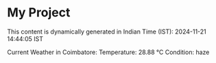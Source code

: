 # My Project

This content is dynamically generated in Indian Time (IST): 2024-11-21 14:44:05 IST


Current Weather in Coimbatore:
Temperature: 28.88 °C
Condition: haze
